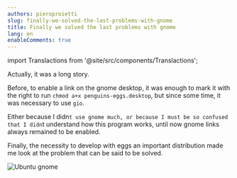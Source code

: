```yaml
---
authors: pieroproietti
slug: finally-we-solved-the-last-problems-with-gnome
title: Finally we solved the last problems with gnome
lang: en
enableComments: true
---
```

import Translactions from '@site/src/components/Translactions';

<Translactions />

Actually, it was a long story. 

Before, to enable a link on the gnome desktop, it was enough to mark it with the right to run ``chmod a+x penguins-eggs.desktop``, but since some time, it was necessary to use ``gio``.

Either because I didn`t use gnome much, or because I must be so confused that I didn`t understand how this program works, until now gnome links always remained to be enabled.

Finally, the necessity to develop with eggs an important distribution made me look at the problem that can be said to be solved.

![Ubuntu gnome](/images/ubuntu-gnome.png)